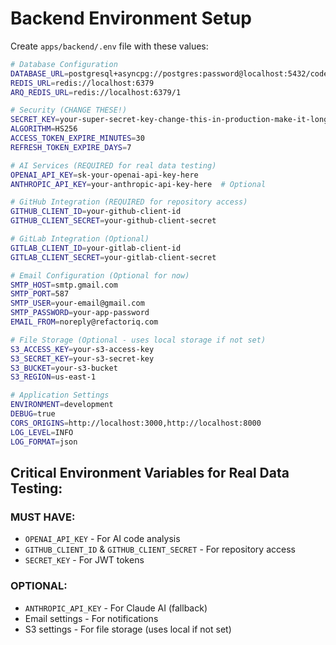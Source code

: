# Backend Environment Setup

Create `apps/backend/.env` file with these values:

```bash
# Database Configuration
DATABASE_URL=postgresql+asyncpg://postgres:password@localhost:5432/code_review_db
REDIS_URL=redis://localhost:6379
ARQ_REDIS_URL=redis://localhost:6379/1

# Security (CHANGE THESE!)
SECRET_KEY=your-super-secret-key-change-this-in-production-make-it-long-and-random
ALGORITHM=HS256
ACCESS_TOKEN_EXPIRE_MINUTES=30
REFRESH_TOKEN_EXPIRE_DAYS=7

# AI Services (REQUIRED for real data testing)
OPENAI_API_KEY=sk-your-openai-api-key-here
ANTHROPIC_API_KEY=your-anthropic-api-key-here  # Optional

# GitHub Integration (REQUIRED for repository access)
GITHUB_CLIENT_ID=your-github-client-id
GITHUB_CLIENT_SECRET=your-github-client-secret

# GitLab Integration (Optional)
GITLAB_CLIENT_ID=your-gitlab-client-id
GITLAB_CLIENT_SECRET=your-gitlab-client-secret

# Email Configuration (Optional for now)
SMTP_HOST=smtp.gmail.com
SMTP_PORT=587
SMTP_USER=your-email@gmail.com
SMTP_PASSWORD=your-app-password
EMAIL_FROM=noreply@refactoriq.com

# File Storage (Optional - uses local storage if not set)
S3_ACCESS_KEY=your-s3-access-key
S3_SECRET_KEY=your-s3-secret-key
S3_BUCKET=your-s3-bucket
S3_REGION=us-east-1

# Application Settings
ENVIRONMENT=development
DEBUG=true
CORS_ORIGINS=http://localhost:3000,http://localhost:8000
LOG_LEVEL=INFO
LOG_FORMAT=json
```

## Critical Environment Variables for Real Data Testing:

### **MUST HAVE:**
- `OPENAI_API_KEY` - For AI code analysis
- `GITHUB_CLIENT_ID` & `GITHUB_CLIENT_SECRET` - For repository access
- `SECRET_KEY` - For JWT tokens

### **OPTIONAL:**
- `ANTHROPIC_API_KEY` - For Claude AI (fallback)
- Email settings - For notifications
- S3 settings - For file storage (uses local if not set)
